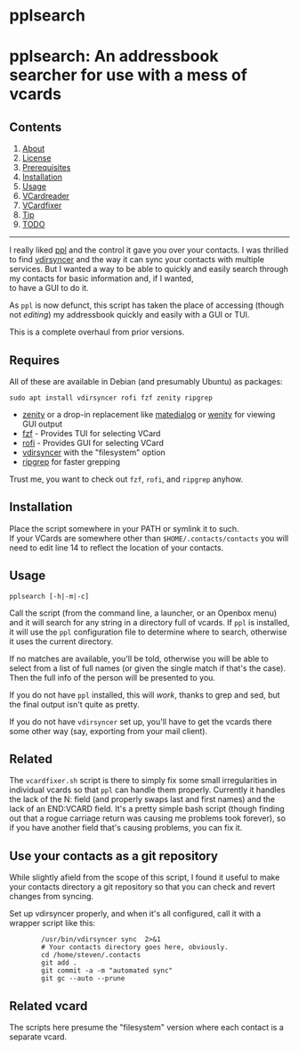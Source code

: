pplsearch
==========


# pplsearch: An addressbook searcher for use with a mess of vcards

## Contents
 1. [About](#1-about)
 2. [License](#2-license)
 3. [Prerequisites](#3-prerequisites)
 4. [Installation](#4-installation)
 5. [Usage](#5-usage)
 6. [VCardreader](#6-vcardreader)
 7. [VCardfixer](#7-vcardfixer)
 8. [Tip](#8-tip)
 9. [TODO](#9-todo)

***

I really liked [ppl](https://web.archive.org/web/20170610235714/http://ppladdressbook.org/) and the control it 
gave you over your contacts. I was thrilled to find [vdirsyncer](https://github.com/pimutils/vdirsyncer) 
and the way it can sync your contacts with multiple services. But I wanted a way to be able to 
quickly and easily search through my contacts for basic information and, if I wanted,  
to have a GUI to do it. 

As `ppl` is now defunct, this script has taken the place of accessing (though 
not *editing*) my addressbook quickly and easily with a GUI or TUI.

This is a complete overhaul from prior versions.

## Requires

All of these are available in Debian (and presumably Ubuntu) as packages:

`sudo apt install vdirsyncer rofi fzf zenity ripgrep`

* [zenity](https://help.gnome.org/users/zenity/stable/) or a drop-in replacement like [matedialog](https://github.com/mate-desktop/mate-dialogs) or 
[wenity](http://freecode.com/projects/wenity) for viewing GUI output
* [fzf](https://github.com/junegunn/fzf) - Provides TUI for selecting VCard
* [rofi](https://github.com/davatorium/rofi) - Provides GUI for selecting VCard
* [vdirsyncer](https://github.com/pimutils/vdirsyncer) with the "filesystem" option
* [ripgrep](https://github.com/BurntSushi/ripgrep) for faster grepping

Trust me, you want to check out `fzf`, `rofi`, and `ripgrep` anyhow.

## Installation

Place the script somewhere in your PATH or symlink it to such.  
If your VCards are somewhere other than `$HOME/.contacts/contacts` you will 
need to edit line 14 to reflect the location of your contacts.


## Usage

`pplsearch [-h|-m|-c]`

Call the script (from the command line, a launcher, or an Openbox menu) 
and it will search for any string in a directory full of vcards. If `ppl` 
is installed, it will use the `ppl` configuration file to determine where 
to search, otherwise it uses the current directory. 

If no matches are available, you'll be told, otherwise you will be able 
to select from a list of full names (or given the single match if that's 
the case). Then the full info of the person will be presented to you.

If you do not have `ppl` installed, this will *work*, thanks to grep and 
sed, but the final output isn't quite as pretty.

If you do not have `vdirsyncer` set up, you'll have to get the vcards 
there some other way (say, exporting from your mail client).


## Related

The `vcardfixer.sh` script is there to simply fix some small irregularities 
in individual vcards so that `ppl` can handle them properly. Currently 
it handles the lack of the N: field (and properly swaps last and first 
names) and the lack of an END:VCARD field. It's a pretty simple bash 
script (though finding out that a rogue carriage return was causing me 
problems took forever), so if you have another field that's causing 
problems, you can fix it.

## Use your contacts as a git repository

While slightly afield from the scope of this script, I found it useful to 
make your contacts directory a git repository so that you can check and revert 
changes from syncing.  

Set up vdirsyncer properly, and when it's all configured, call it with a wrapper 
script like this:

```
		/usr/bin/vdirsyncer sync  2>&1
        # Your contacts directory goes here, obviously.
        cd /home/steven/.contacts
        git add .
        git commit -a -m "automated sync"
        git gc --auto --prune
```

## Related vcard

The scripts here presume the "filesystem" version where each contact is 
a separate vcard. 